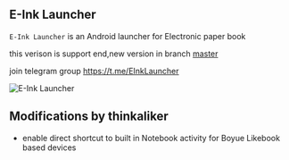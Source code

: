 ## E-Ink Launcher

`E-Ink Launcher` is an Android launcher for Electronic paper book

this verison is support end,new version in branch [master](https://github.com/Modificator/E-Ink-Launcher)

join telegram group https://t.me/EInkLauncher

![E-Ink Launcher](app/release/preview.png)


## Modifications by thinkaliker
- enable direct shortcut to built in Notebook activity for Boyue Likebook based devices